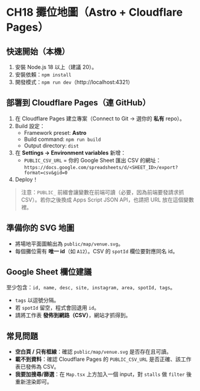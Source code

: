 # CH18 攤位地圖（Astro + Cloudflare Pages）

## 快速開始（本機）
1. 安裝 Node.js 18 以上（建議 20）。
2. 安裝依賴：`npm install`
3. 開發模式：`npm run dev`（http://localhost:4321）

## 部署到 Cloudflare Pages（連 GitHub）
1. 在 Cloudflare Pages 建立專案（Connect to Git -> 選你的 **私有** repo）。
2. Build 設定：
   - Framework preset: **Astro**
   - Build command: `npm run build`
   - Output directory: `dist`
3. 在 **Settings → Environment variables** 新增：
   - `PUBLIC_CSV_URL` = 你的 Google Sheet 匯出 CSV 的網址：
     `https://docs.google.com/spreadsheets/d/<SHEET_ID>/export?format=csv&gid=0`
4. Deploy！

> 注意：`PUBLIC_` 前綴會讓變數在前端可讀（必要，因為前端要發請求抓 CSV）。若你之後換成 Apps Script JSON API，也請把 URL 放在這個變數裡。

## 準備你的 SVG 地圖
- 將場地平面圖輸出為 `public/map/venue.svg`。
- 每個攤位需有 **唯一 id**（如 `A12`）。CSV 的 `spotId` 欄位要對應同名 id。

## Google Sheet 欄位建議
至少包含：`id, name, desc, site, instagram, area, spotId, tags`。
- `tags` 以逗號分隔。
- 若 `spotId` 留空，程式會回退用 `id`。
- 請將工作表 **發佈到網路（CSV）**，網站才抓得到。

## 常見問題
- **空白頁 / 只有框線**：確認 `public/map/venue.svg` 是否存在且可讀。
- **載不到資料**：確認 Cloudflare Pages 的 `PUBLIC_CSV_URL` 是否正確、該工作表已發佈為 CSV。
- **我要加搜尋/篩選**：在 `Map.tsx` 上方加入一個 input，對 `stalls` 做 `filter` 後重新渲染即可。
